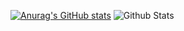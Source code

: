 [![Anurag's GitHub stats](https://github-readme-stats.vercel.app/api?username=HundredCleanWater)](https://github.com/HundredCleanWater/github-readme-stats)
![Github Stats](https://github-readme-stats.vercel.app/api?username=HundredCleanWater&show_icons=true)
